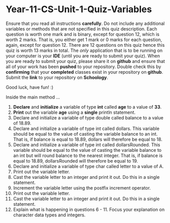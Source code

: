 # Year-11-CS-Unit-1-Quiz-Variables

Ensure that you read all instructions <b>carefully</b>. Do not include any additional variables or methods that are not specified in this quiz description. Each question is worth one mark and is binary, except for question 12, which is worth 2 marks. That is, you either get 1 mark or 0 marks for each question, again, except for question 12. There are 12 questions on this quiz hence this quiz is worth 13 marks in total. The <i>only</i> application that is to be running on your computer is your <b>IDE</b> (until you are ready to submit your quiz). When you are ready to submit your quiz, please share it on <b>github</b> and ensure that all of your work has been <b>pushed</b> to your repository. Double check this by <b>confirming</b> that your <b>completed</b> classes exist in your repository on <b>github</b>. Submit the <b>link</b> to your repository on <b>Schoology</b>. 

Good luck, have fun! :)

Inside the main method …
1. <b>Declare</b> and <b>initialize</b> a variable of type <b>int</b> called <b>age</b> to a value of <b>33</b>.
2. <b>Print</b> out the variable <b>age</b> using a <b>single</b> println statement. 
3. Declare and initialize a variable of type double called balance to a value of 18.89.
4. Declare and initialize a variable of type int called dollars. This variable should be equal to the value of casting the variable balance to an int. That is, if balance is equal to 18.89, dollars will therefore be equal to 18.
5. Declare and initialize a variable of type int called dollarsRounded. This variable should be equal to the value of casting the variable balance to an int but will round balance to the nearest integer. That is, if balance is equal to 18.89, dollarsRounded will therefore be equal to 19.
6. Declare and initialize a variable of type char called letter to a value of A.
7. Print out the variable letter.
8. Cast the variable letter to an integer and print it out. Do this in a single statement.
9. Increment the variable letter using the postfix increment operator.
10. Print out the variable letter.
11. Cast the variable letter to an integer and print it out. Do this in a single statement.
12. Explain what is happening in questions 6 - 11. Focus your explanation on character data types and integers. 
